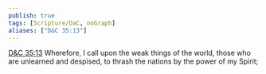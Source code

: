 ```yaml
---
publish: true
tags: [Scripture/DaC, noGraph]
aliases: ["D&C 35:13"]
---
```

[D&C 35:13](https://churchofjesuschrist.org/study/scriptures/dc-testament/dc/35?lang=eng&id=p13#p13) Wherefore, I call upon the weak things of the world, those who are unlearned and despised, to thrash the nations by the power of my Spirit;
